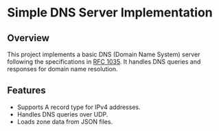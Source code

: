 # Simple DNS Server Implementation

## Overview

This project implements a basic DNS (Domain Name System) server following the specifications in [RFC 1035](https://tools.ietf.org/html/rfc1035). It handles DNS queries and responses for domain name resolution.

## Features

- Supports A record type for IPv4 addresses.
- Handles DNS queries over UDP.
- Loads zone data from JSON files.
